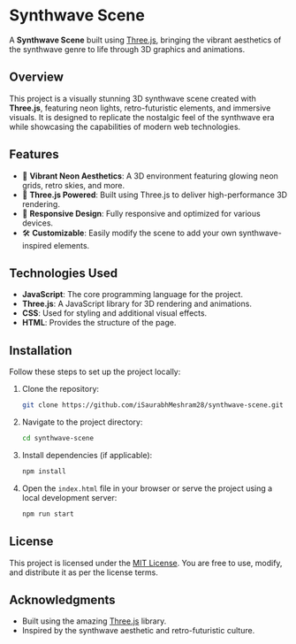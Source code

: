 # Synthwave Scene

A **Synthwave Scene** built using [Three.js](https://threejs.org/), bringing the vibrant aesthetics of the synthwave genre to life through 3D graphics and animations.

## Overview

This project is a visually stunning 3D synthwave scene created with **Three.js**, featuring neon lights, retro-futuristic elements, and immersive visuals. It is designed to replicate the nostalgic feel of the synthwave era while showcasing the capabilities of modern web technologies.

## Features

- 🌌 **Vibrant Neon Aesthetics**: A 3D environment featuring glowing neon grids, retro skies, and more.
- 🎥 **Three.js Powered**: Built using Three.js to deliver high-performance 3D rendering.
- 📱 **Responsive Design**: Fully responsive and optimized for various devices.
- 🛠️ **Customizable**: Easily modify the scene to add your own synthwave-inspired elements.

## Technologies Used

- **JavaScript**: The core programming language for the project.
- **Three.js**: A JavaScript library for 3D rendering and animations.
- **CSS**: Used for styling and additional visual effects.
- **HTML**: Provides the structure of the page.

## Installation

Follow these steps to set up the project locally:

1. Clone the repository:
   ```bash
   git clone https://github.com/iSaurabhMeshram28/synthwave-scene.git
   ```
2. Navigate to the project directory:
   ```bash
   cd synthwave-scene
   ```
3. Install dependencies (if applicable):
   ```bash
   npm install
   ```
4. Open the `index.html` file in your browser or serve the project using a local development server:
   ```bash
   npm run start
   ```
## License

This project is licensed under the [MIT License](LICENSE). You are free to use, modify, and distribute it as per the license terms.

## Acknowledgments

- Built using the amazing [Three.js](https://threejs.org/) library.
- Inspired by the synthwave aesthetic and retro-futuristic culture.
